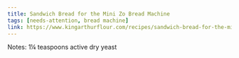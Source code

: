 ```yaml
---
title: Sandwich Bread for the Mini Zo Bread Machine
tags: [needs-attention, bread machine]
link: https://www.kingarthurflour.com/recipes/sandwich-bread-for-the-mini-zo-bread-machine-recipe
---
```

Notes: 1¼ teaspoons active dry yeast  

